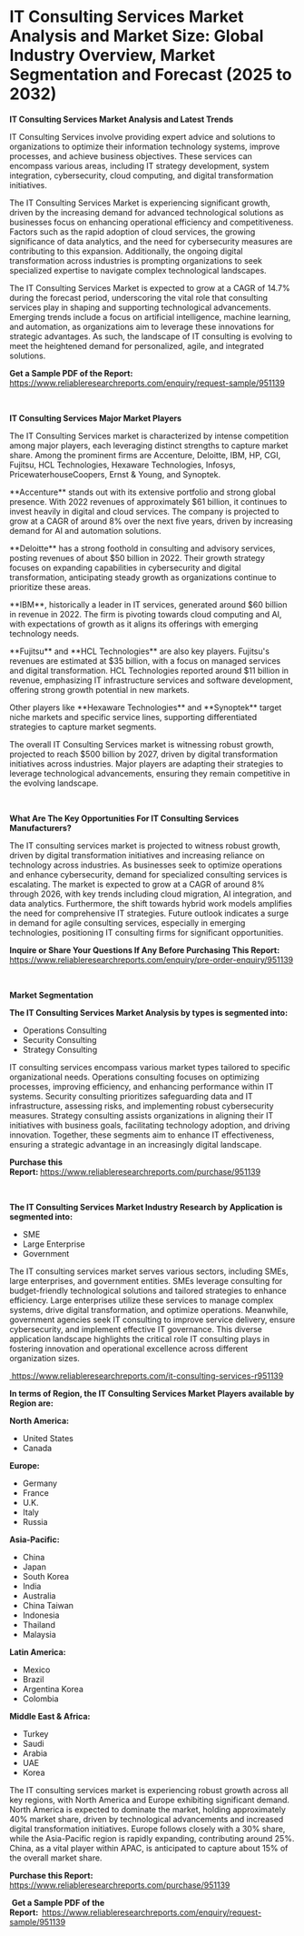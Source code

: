 <p><h1>IT Consulting Services Market Analysis and Market Size: Global Industry Overview, Market Segmentation and Forecast (2025 to 2032)</h1></p><p><strong>IT Consulting Services Market Analysis and Latest Trends</strong></p>
<p><p>IT Consulting Services involve providing expert advice and solutions to organizations to optimize their information technology systems, improve processes, and achieve business objectives. These services can encompass various areas, including IT strategy development, system integration, cybersecurity, cloud computing, and digital transformation initiatives.</p><p>The IT Consulting Services Market is experiencing significant growth, driven by the increasing demand for advanced technological solutions as businesses focus on enhancing operational efficiency and competitiveness. Factors such as the rapid adoption of cloud services, the growing significance of data analytics, and the need for cybersecurity measures are contributing to this expansion. Additionally, the ongoing digital transformation across industries is prompting organizations to seek specialized expertise to navigate complex technological landscapes.</p><p>The IT Consulting Services Market is expected to grow at a CAGR of 14.7% during the forecast period, underscoring the vital role that consulting services play in shaping and supporting technological advancements. Emerging trends include a focus on artificial intelligence, machine learning, and automation, as organizations aim to leverage these innovations for strategic advantages. As such, the landscape of IT consulting is evolving to meet the heightened demand for personalized, agile, and integrated solutions.</p></p>
<p><strong>Get a Sample PDF of the Report:&nbsp;</strong> <a href="https://www.reliableresearchreports.com/enquiry/request-sample/951139?utm_campaign=16&utm_medium=2&utm_source=Github&utm_content=ia&utm_term=17042025&utm_id=it-consulting-services">https://www.reliableresearchreports.com/enquiry/request-sample/951139</a></p>
<p>&nbsp;</p>
<p><strong>IT Consulting Services Major Market Players</strong></p>
<p><p>The IT Consulting Services market is characterized by intense competition among major players, each leveraging distinct strengths to capture market share. Among the prominent firms are Accenture, Deloitte, IBM, HP, CGI, Fujitsu, HCL Technologies, Hexaware Technologies, Infosys, PricewaterhouseCoopers, Ernst & Young, and Synoptek.</p><p>**Accenture** stands out with its extensive portfolio and strong global presence. With 2022 revenues of approximately $61 billion, it continues to invest heavily in digital and cloud services. The company is projected to grow at a CAGR of around 8% over the next five years, driven by increasing demand for AI and automation solutions.</p><p>**Deloitte** has a strong foothold in consulting and advisory services, posting revenues of about $50 billion in 2022. Their growth strategy focuses on expanding capabilities in cybersecurity and digital transformation, anticipating steady growth as organizations continue to prioritize these areas.</p><p>**IBM**, historically a leader in IT services, generated around $60 billion in revenue in 2022. The firm is pivoting towards cloud computing and AI, with expectations of growth as it aligns its offerings with emerging technology needs.</p><p>**Fujitsu** and **HCL Technologies** are also key players. Fujitsu's revenues are estimated at $35 billion, with a focus on managed services and digital transformation. HCL Technologies reported around $11 billion in revenue, emphasizing IT infrastructure services and software development, offering strong growth potential in new markets.</p><p>Other players like **Hexaware Technologies** and **Synoptek** target niche markets and specific service lines, supporting differentiated strategies to capture market segments.</p><p>The overall IT Consulting Services market is witnessing robust growth, projected to reach $500 billion by 2027, driven by digital transformation initiatives across industries. Major players are adapting their strategies to leverage technological advancements, ensuring they remain competitive in the evolving landscape.</p></p>
<p>&nbsp;</p>
<p><strong>What Are The Key Opportunities For IT Consulting Services Manufacturers?</strong></p>
<p><p>The IT consulting services market is projected to witness robust growth, driven by digital transformation initiatives and increasing reliance on technology across industries. As businesses seek to optimize operations and enhance cybersecurity, demand for specialized consulting services is escalating. The market is expected to grow at a CAGR of around 8% through 2026, with key trends including cloud migration, AI integration, and data analytics. Furthermore, the shift towards hybrid work models amplifies the need for comprehensive IT strategies. Future outlook indicates a surge in demand for agile consulting services, especially in emerging technologies, positioning IT consulting firms for significant opportunities.</p></p>
<p><strong>Inquire or Share Your Questions If Any Before Purchasing This Report:</strong> <a href="https://www.reliableresearchreports.com/enquiry/pre-order-enquiry/951139?utm_campaign=16&utm_medium=2&utm_source=Github&utm_content=ia&utm_term=17042025&utm_id=it-consulting-services">https://www.reliableresearchreports.com/enquiry/pre-order-enquiry/951139</a></p>
<p>&nbsp;</p>
<p><strong>Market Segmentation</strong></p>
<p><strong>The IT Consulting Services Market Analysis by types is segmented into:</strong></p>
<p><ul><li>Operations Consulting</li><li>Security Consulting</li><li>Strategy Consulting</li></ul></p>
<p><p>IT consulting services encompass various market types tailored to specific organizational needs. Operations consulting focuses on optimizing processes, improving efficiency, and enhancing performance within IT systems. Security consulting prioritizes safeguarding data and IT infrastructure, assessing risks, and implementing robust cybersecurity measures. Strategy consulting assists organizations in aligning their IT initiatives with business goals, facilitating technology adoption, and driving innovation. Together, these segments aim to enhance IT effectiveness, ensuring a strategic advantage in an increasingly digital landscape.</p></p>
<p><strong>Purchase this Report:&nbsp;</strong><a href="https://www.reliableresearchreports.com/purchase/951139?utm_campaign=16&utm_medium=2&utm_source=Github&utm_content=ia&utm_term=17042025&utm_id=it-consulting-services">https://www.reliableresearchreports.com/purchase/951139</a></p>
<p>&nbsp;</p>
<p><strong>The IT Consulting Services Market Industry Research by Application is segmented into:</strong></p>
<p><ul><li>SME</li><li>Large Enterprise</li><li>Government</li></ul></p>
<p><p>The IT consulting services market serves various sectors, including SMEs, large enterprises, and government entities. SMEs leverage consulting for budget-friendly technological solutions and tailored strategies to enhance efficiency. Large enterprises utilize these services to manage complex systems, drive digital transformation, and optimize operations. Meanwhile, government agencies seek IT consulting to improve service delivery, ensure cybersecurity, and implement effective IT governance. This diverse application landscape highlights the critical role IT consulting plays in fostering innovation and operational excellence across different organization sizes.</p></p>
<p><a href="https://www.reliableresearchreports.com/it-consulting-services-r951139?utm_campaign=16&utm_medium=2&utm_source=Github&utm_content=ia&utm_term=17042025&utm_id=it-consulting-services">&nbsp;https://www.reliableresearchreports.com/it-consulting-services-r951139</a></p>
<p><strong>In terms of Region, the IT Consulting Services Market Players available by Region are:</strong></p>
<p>
    <p> <strong> North America: </strong>
        <ul>
            <li>United States</li>
            <li>Canada</li>
        </ul>
        </p> 
    <p> <strong> Europe: </strong>
        <ul>
            <li>Germany</li>
            <li>France</li>
            <li>U.K.</li>
            <li>Italy</li>
            <li>Russia</li>
        </ul>
        </p> 
    <p> <strong> Asia-Pacific: </strong>
        <ul>
            <li>China</li>
            <li>Japan</li>
            <li>South Korea</li>
            <li>India</li>
            <li>Australia</li>
            <li>China Taiwan</li>
            <li>Indonesia</li>
            <li>Thailand</li>
            <li>Malaysia</li>
        </ul>
        </p> 
    <p> <strong> Latin America: </strong>
        <ul>
            <li>Mexico</li>
            <li>Brazil</li>
            <li>Argentina Korea</li>
            <li>Colombia</li>
        </ul>
        </p> 
    <p> <strong> Middle East & Africa: </strong>
        <ul>
            <li>Turkey</li>
            <li>Saudi</li>
            <li>Arabia</li>
            <li>UAE</li>
            <li>Korea</li>
        </ul>
    </p>
    </p>
<p><p>The IT consulting services market is experiencing robust growth across all key regions, with North America and Europe exhibiting significant demand. North America is expected to dominate the market, holding approximately 40% market share, driven by technological advancements and increased digital transformation initiatives. Europe follows closely with a 30% share, while the Asia-Pacific region is rapidly expanding, contributing around 25%. China, as a vital player within APAC, is anticipated to capture about 15% of the overall market share.</p></p>
<p><strong>Purchase this Report: </strong><a href="https://www.reliableresearchreports.com/purchase/951139?utm_campaign=16&utm_medium=2&utm_source=Github&utm_content=ia&utm_term=17042025&utm_id=it-consulting-services">https://www.reliableresearchreports.com/purchase/951139</a></p>
<p>&nbsp;<strong>Get a Sample PDF of the Report:&nbsp;&nbsp;</strong><a href="https://www.reliableresearchreports.com/enquiry/request-sample/951139?utm_campaign=16&utm_medium=2&utm_source=Github&utm_content=ia&utm_term=17042025&utm_id=it-consulting-services">https://www.reliableresearchreports.com/enquiry/request-sample/951139</a></p>
<p><strong></strong></p>
<p><p></p><p></p><p></p></p>